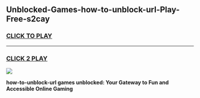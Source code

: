 
## Unblocked-Games-how-to-unblock-url-Play-Free-s2cay
<h3>
<a href="https://premium76.site?title=how-to-unblock-url&ref=21A">CLICK TO PLAY</a></h3>
<hr>

<h3>
<a href="https://premium76.site?title=how-to-unblock-url&ref=21A">CLICK 2 PLAY</a>
  
</h3>

<a href="https://premium76.site?title=how-to-unblock-url&ref=21A"><img src="https://clearcache.store/games.png"></a>


**how-to-unblock-url games unblocked: Your Gateway to Fun and Accessible Online Gaming**

